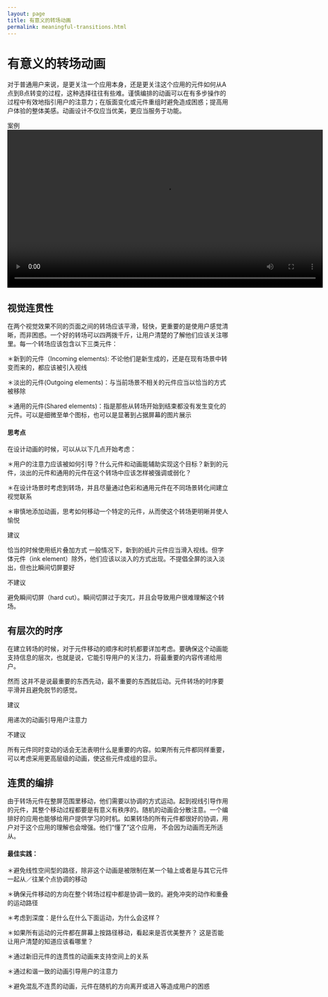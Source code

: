 ```yaml
---
layout: page
title: 有意义的转场动画
permalink: meaningful-transitions.html
---
```


有意义的转场动画
===============

对于普通用户来说，是更关注一个应用本身，还是更关注这个应用的元件如何从A点到B点转变的过程，这种选择往往有些难。谨慎编排的动画可以在有多步操作的过程中有效地指引用户的注意力；在版面变化或元件重组时避免造成困惑；提高用户体验的整体美感。动画设计不仅应当优美，更应当服务于功能。

案例
<video width="720" src="http://material-design.storage.googleapis.com/videos/animations-meaningfultransitions-hierarchical_transitions_topLevel_large_xhdpi.webm" controls="controls"></video>

## 视觉连贯性

在两个视觉效果不同的页面之间的转场应该平滑，轻快，更重要的是使用户感觉清晰，而非困惑。一个好的转场可以四两拨千斤，让用户清楚的了解他们应该关注哪里。每一个转场应该包含以下三类元件：

＊新到的元件（Incoming elements): 不论他们是新生成的，还是在现有场景中转变而来的，都应该被引入视线

＊淡出的元件(Outgoing elements)：与当前场景不相关的元件应当以恰当的方式被移除

＊通用的元件(Shared elements)：指是那些从转场开始到结束都没有发生变化的元件。可以是细微至单个图标，也可以是显著到占据屏幕的图片展示

#### 思考点

在设计动画的时候，可以从以下几点开始考虑：

＊用户的注意力应该被如何引导？什么元件和动画能辅助实现这个目标？新到的元件，淡出的元件和通用的元件在这个转场中应该怎样被强调或弱化？

＊在设计场景时考虑到转场，并且尽量通过色彩和通用元件在不同场景转化间建立视觉联系

＊审慎地添加动画，思考如何移动一个特定的元件，从而使这个转场更明晰并使人愉悦 

建议

恰当的时候使用纸片叠加方式
一般情况下，新到的纸片元件应当滑入视线。但字体元件（ink element）除外，他们应该以淡入的方式出现。不提倡全屏的淡入淡出，但也比瞬间切屏要好

不建议

避免瞬间切屏（hard cut）。瞬间切屏过于突兀，并且会导致用户很难理解这个转场。

## 有层次的时序

在建立转场的时候，对于元件移动的顺序和时机都要详加考虑。要确保这个动画能支持信息的层次，也就是说，它能引导用户的关注力，将最重要的内容传递给用户。

然而 这并不是说最重要的东西先动，最不重要的东西就后动。元件转场的时序要平滑并且避免脱节的感觉。

建议

用递次的动画引导用户注意力

不建议

所有元件同时变动的话会无法表明什么是重要的内容。如果所有元件都同样重要，可以考虑采用更高层级的动画，使这些元件成组的显示。

## 连贯的编排

由于转场元件在整屏范围里移动，他们需要以协调的方式运动。起到视线引导作用的元件，其整个移动过程都要是有意义有秩序的。随机的动画会分散注意。一个编排好的应用也能够给用户提供学习的时机。如果转场的所有元件都很好的协调，用户对于这个应用的理解也会增强。他们“懂了”这个应用， 不会因为动画而无所适从。

#### 最佳实践：

＊避免线性空间型的路径，除非这个动画是被限制在某一个轴上或者是与其它元件一起从／往某个点协调的移动

＊确保元件移动的方向在整个转场过程中都是协调一致的。避免冲突的动作和重叠的运动路径

＊考虑到深度：是什么在什么下面运动，为什么会这样？

＊如果所有运动的元件都在屏幕上按路径移动，看起来是否优美整齐？ 这是否能让用户清楚的知道应该看哪里？

＊通过新旧元件的连贯性的动画来支持空间上的关系

＊通过和谐一致的动画引导用户的注意力

＊避免混乱不连贯的动画，元件在随机的方向离开或进入等造成用户的困惑



